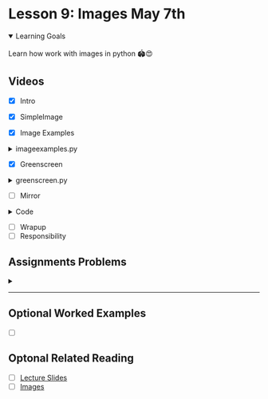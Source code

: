 # Lesson 9: Images May 7th

<details open>
<summary>Learning Goals</summary>
<br />
Learn how work with images in python 🏟️😍
</details>

 ## Videos

- [x] Intro
- [x] SimpleImage

- [x] Image Examples

<details>
<summary>imageexamples.py</summary>

`imageexamples.py`
```python
"""
This program contains several examples of functions that
manipulate an image to show how the SimpleImage library works.
"""

from simpleimage import SimpleImage


def darker(image):
    """
    Makes image passed in darker by halving red, green, blue values.
    Note: changes in image persist after function ends.
    """
    # Demonstrate looping over all the pixels of an image,
    # changing each pixel to be half its original intensity.
    for pixel in image:
        pixel.red = pixel.red // 2
        pixel.green = pixel.green // 2
        pixel.blue = pixel.blue // 2


def red_channel(filename):
    """
    Reads image from file specified by filename.
    Changes the image as follows:
    For every pixel, set green and blue values to 0
    yielding the red channel.
    Return the changed image.
    """
    image = SimpleImage(filename)
    for pixel in image:
        pixel.green = 0
        pixel.blue = 0
    return image


def compute_luminosity(red, green, blue):
    """
    Calculates the luminosity of a pixel using NTSC formula
    to weight red, green, and blue values appropriately.
    """
    return (0.299 * red) + (0.587 * green) + (0.114 * blue)


def grayscale(filename):
    """
    Reads image from file specified by filename.
    Change the image to be grayscale using the NTSC
    luminosity formula and return it.
    """
    image = SimpleImage(filename)
    for pixel in image:
        luminosity = compute_luminosity(pixel.red, pixel.green, pixel.blue)
        pixel.red = luminosity
        pixel.green = luminosity
        pixel.blue = luminosity
    return image


def main():
    """
    Run your desired image manipulation functions here.
    You should store the return value (image) and then
    call .show() to visualize the output of your program.
    """
    flower = SimpleImage('flower.png')
    flower.show()

    darker(flower)
    flower.show()

    red_flower = red_channel('flower.png')
    red_flower.show()

    grayscale_flower = grayscale('flower.png')
    grayscale_flower.show()


if __name__ == '__main__':
    main()
```
</details>

- [x] Greenscreen

<details>
<summary>greenscreen.py</summary>

`greenscreen.py`
```python
"""
This program shows an example of "greenscreening" (actually
"redscreening" in this case).  This is where we replace the
pixels of a certain color intensity in a particular channel
(here, we use red) with the pixels from another image.
"""

from simpleimage import SimpleImage

INTENSITY_THRESHOLD = 1.6


def redscreen(main_filename, back_filename):
    """
    Implements the notion of "redscreening".  That is,
    the image in the main_filename has its "sufficiently red"
    pixels replaced with pixel from the corresponding x,y
    location in the image in the file back_filename.
    Returns the resulting "redscreened" image.
    """
    image = SimpleImage(main_filename)
    back = SimpleImage(back_filename)
    for pixel in image:
        average = (pixel.red + pixel.green + pixel.blue) // 3
        # See if this pixel is "sufficiently" red
        if pixel.red >= average * INTENSITY_THRESHOLD:
            # If so, we get the corresponding pixel from the
            # back image and overwrite the pixel in
            # the main image with that from the back image.
            x = pixel.x
            y = pixel.y
            image.set_pixel(x, y, back.get_pixel(x, y))
    return image


def main():
    """
    Run your desired image manipulation functions here.
    You should store the return value (image) and then
    call .show() to visualize the output of your program.
    """
    original_stop = SimpleImage('stop.png')
    original_stop.show()

    original_leaves = SimpleImage('leaves.png')
    original_leaves.show()

    stop_leaves_replaced = redscreen('stop.png', 'leaves.png')
    stop_leaves_replaced.show()


if __name__ == '__main__':
    main()
```
</details>

- [ ] Mirror

<details>
<summary>Code</summary>

`.py`
```python

```
</details>

- [ ] Wrapup
- [ ] Responsibility

## Assignments Problems

<details>
<summary></summary>
<details open>
<summary>Description</summary>

<br />
<img width="600px" src="" />
<br />

</details>
<details>
<summary>Code</summary>

``
```python

```

``
```yaml

```

</details>
</details>
<hr />

## Optional Worked Examples

- [ ] []()

 ## Optonal Related Reading

- [ ] [Lecture Slides](https://codeinplace2020.github.io/faqs/9-Images.pdf)
- [ ] [Images](https://codeinplace2021.github.io/pythonreader/en/images/)
